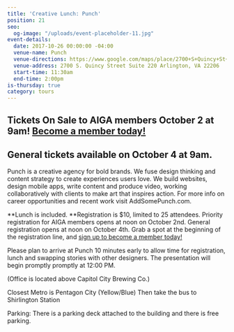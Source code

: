 ```yaml
---
title: 'Creative Lunch: Punch'
position: 21
seo:
  og-image: "/uploads/event-placeholder-11.jpg"
event-details:
  date: 2017-10-26 00:00:00 -04:00
  venue-name: Punch
  venue-directions: https://www.google.com/maps/place/2700+S+Quincy+St+%23220,+Arlington,+VA+22206/@38.8411649,-77.0890977,17z/data=!3m1!4b1!4m5!3m4!1s0x89b7b14f6bdd2805:0xa4eddc981ff78114!8m2!3d38.8411649!4d-77.086909
  venue-address: 2700 S. Quincy Street Suite 220 Arlington, VA 22206
  start-time: 11:30am
  end-time: 2:00pm
is-thursday: true
category: tours
---
```


## Tickets On Sale to AIGA members October 2 at 9am! [Become a member today!](https://dc.aiga.org/membership/membership-rates/)

## General tickets available on October 4 at 9am.

Punch is a creative agency for bold brands. We fuse design thinking and content strategy to create experiences users love. We build websites, design mobile apps, write content and produce video, working collaboratively with clients to make art that inspires action. For more info on career opportunities and recent work visit AddSomePunch.com.

**Lunch is included. **Registration is $10, limited to 25 attendees. Priority registration for AIGA members opens at noon on October 2nd. General registration opens at noon on October 4th. Grab a spot at the beginning of the registration line, and [sign up to become a member today!](http://www.aiga.org/join)

Please plan to arrive at Punch 10 minutes early to allow time for registration, lunch and swapping stories with other designers. The presentation will begin promptly promptly at 12:00 PM.

(Office is located above Capitol City Brewing Co.)

Closest Metro is Pentagon City (Yellow/Blue)
Then take the bus to Shirlington Station

Parking:
There is a parking deck attached to the building and there is free parking.
